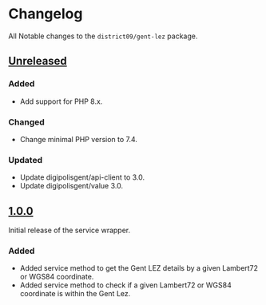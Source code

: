 # Changelog

All Notable changes to the `district09/gent-lez` package.

## [Unreleased]

### Added

- Add support for PHP 8.x.

### Changed

- Change minimal PHP version to 7.4.

### Updated

- Update digipolisgent/api-client to 3.0.
- Update digipolisgent/value 3.0.

## [1.0.0]

Initial release of the service wrapper.

### Added

- Added service method to get the Gent LEZ details by a given Lambert72 or WGS84
  coordinate.
- Added service method to check if a given Lambert72 or WGS84 coordinate is
  within the Gent Lez.

[1.0.0]: https://github.com/district09/php_package_gent-lez/releases/tag/1.0.0
[Unreleased]: https://github.com/district09/php_package_gent-lez/compare/main...develop
